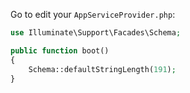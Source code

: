 Go to edit your `AppServiceProvider.php`:

```php
use Illuminate\Support\Facades\Schema;

public function boot()
{
    Schema::defaultStringLength(191);
}
```
